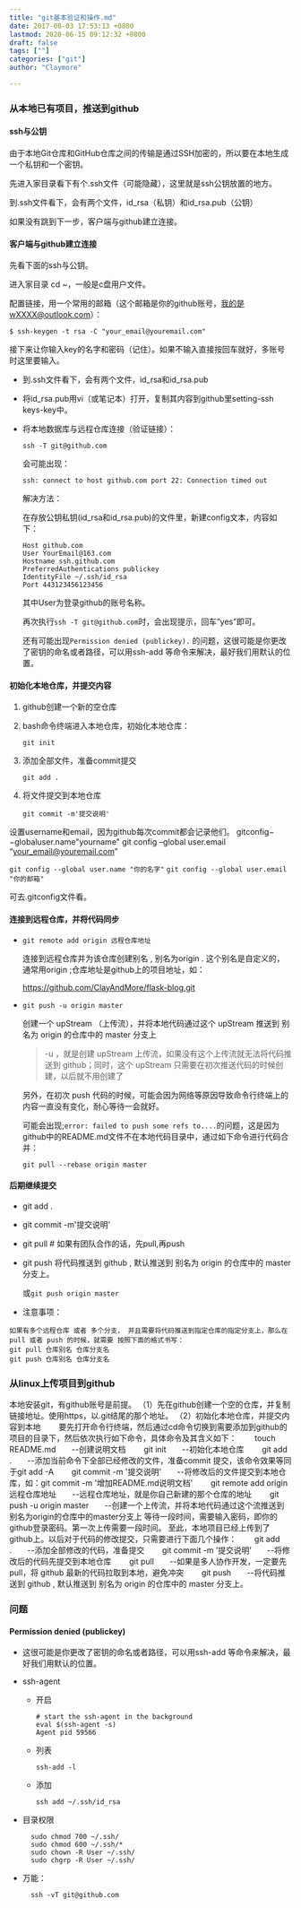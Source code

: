 ```yaml
---
title: "git基本验证和操作.md"
date: 2017-08-03 17:53:13 +0800
lastmod: 2020-06-15 09:12:32 +0800
draft: false
tags: [""]
categories: ["git"]
author: "Claymore"

---
```



### 从本地已有项目，推送到github

#### ssh与公钥

由于本地Git仓库和GitHub仓库之间的传输是通过SSH加密的，所以要在本地生成一个私钥和一个密钥。

先进入家目录看下有个.ssh文件（可能隐藏），这里就是ssh公钥放置的地方。

到.ssh文件看下，会有两个文件，id_rsa（私钥）和id_rsa.pub（公钥）

如果没有跳到下一步，客户端与github建立连接。

#### 客户端与github建立连接

先看下面的ssh与公钥。

进入家目录 cd ~，一般是c盘用户文件。

配置链接，用一个常用的邮箱（这个邮箱是你的github账号，我的是wXXXX@outlook.com）：

`$ ssh-keygen -t rsa -C "your_email@youremail.com" `

接下来让你输入key的名字和密码（记住）。如果不输入直接按回车就好，多账号时这里要输入。

- 到.ssh文件看下，会有两个文件，id_rsa和id_rsa.pub

- 将id_rsa.pub用vi（或笔记本）打开，复制其内容到github里setting-ssh keys-key中。

- 将本地数据库与远程仓库连接（验证链接）：
  
  `ssh -T git@github.com`
  
  会可能出现：
  
  `ssh: connect to host github.com port 22: Connection timed out`
  
  解决方法：
  
  在存放公钥私钥(id_rsa和id_rsa.pub)的文件里，新建config文本，内容如下：
  
  ```
  Host github.com
  User YourEmail@163.com
  Hostname ssh.github.com
  PreferredAuthentications publickey
  IdentityFile ~/.ssh/id_rsa
  Port 443123456123456
  ```
  
  其中User为登录github的账号名称。 
  
  再次执行`ssh -T git@github.com`时，会出现提示，回车”yes”即可。 
  
  还有可能出现`Permission denied (publickey).` 的问题，这很可能是你更改了密钥的命名或者路径，可以用ssh-add 等命令来解决，最好我们用默认的位置。

#### 初始化本地仓库，并提交内容

1. github创建一个新的空仓库

2. bash命令终端进入本地仓库，初始化本地仓库：
   
   `git init`

3. 添加全部文件，准备commit提交
   
   `git add .`

4. 将文件提交到本地仓库
   
   `git commit -m'提交说明'`

设置username和email，因为github每次commit都会记录他们。 
gitconfig−−globaluser.name"yourname" git config –global user.email “your_email@youremail.com”

`git config --global user.name "你的名字"`
`git config --global user.email "你的邮箱"`

可去.gitconfig文件看。

#### 连接到远程仓库，并将代码同步

- `git remote add origin 远程仓库地址`
  
  连接到远程仓库并为该仓库创建别名 , 别名为origin . 这个别名是自定义的，通常用origin ;仓库地址是github上的项目地址，如：
  
  https://github.com/ClayAndMore/flask-blog.git

- `git push -u origin master`
  
  创建一个 upStream （上传流），并将本地代码通过这个 upStream 推送到 别名为 origin 的仓库中的 master 分支上
  
  > -u ，就是创建 upStream 上传流，如果没有这个上传流就无法将代码推送到 github；同时，这个 upStream 只需要在初次推送代码的时候创建，以后就不用创建了
  
  另外，在初次 push 代码的时候，可能会因为网络等原因导致命令行终端上的内容一直没有变化，耐心等待一会就好。
  
  可能会出现;`error: failed to push some refs to....`的问题，这是因为github中的README.md文件不在本地代码目录中，通过如下命令进行代码合并：
  
  `git pull --rebase origin master`

#### 后期继续提交

- git add .

- git commit -m'提交说明'

- git pull # 如果有团队合作的话，先pull,再push

- git push 将代码推送到 github , 默认推送到 别名为 origin 的仓库中的 master 分支上。
  
  或`git push origin master`

- 注意事项：

```
如果有多个远程仓库 或者 多个分支， 并且需要将代码推送到指定仓库的指定分支上，那么在 pull 或者 push 的时候，就需要 按照下面的格式书写：
git pull 仓库别名 仓库分支名
git push 仓库别名 仓库分支名
```

### 从linux上传项目到github

本地安装git，有github账号是前提。
（1）先在github创建一个空的仓库，并复制链接地址。使用https，以.git结尾的那个地址。
（2）初始化本地仓库，并提交内容到本地
　　要先打开命令行终端，然后通过cd命令切换到需要添加到github的项目的目录下，然后依次执行如下命令，具体命令及其含义如下：
　　touch README.md　　--创建说明文档
　　git init　　--初始化本地仓库
　　git add .　　--添加当前命令下全部已经修改的文件，准备commit 提交，该命令效果等同于git add -A
　　git commit -m '提交说明'　　--将修改后的文件提交到本地仓库，如：git commit -m '增加README.md说明文档'
　　git remote add origin 远程仓库地址　　--远程仓库地址，就是你自己新建的那个仓库的地址
　　git push -u origin master　　--创建一个上传流，并将本地代码通过这个流推送到别名为origin的仓库中的master分支上
等待一段时间，需要输入密码，即你的github登录密码。第一次上传需要一段时间。
至此，本地项目已经上传到了github上。以后对于代码的修改提交，只需要进行下面几个操作：
　　git add .　　--添加全部修改的代码，准备提交
　　git commit -m ’提交说明’　　--将修改后的代码先提交到本地仓库
　　git pull　　--如果是多人协作开发，一定要先pull，将 github 最新的代码拉取到本地，避免冲突
　　git push　　--将代码推送到 github , 默认推送到 别名为 origin 的仓库中的 master 分支上。

### 问题

#### Permission denied (publickey)

* 这很可能是你更改了密钥的命名或者路径，可以用ssh-add 等命令来解决，最好我们用默认的位置。

* ssh-agent
  
  * 开启
    
    ```shell
    # start the ssh-agent in the background
    eval $(ssh-agent -s)
    Agent pid 59566
    ```
  
  * 列表
    
    ```
    ssh-add -l
    ```
  
  * 添加
    
    `ssh add ~/.ssh/id_rsa`

* 目录权限
  
  ```
    sudo chmod 700 ~/.ssh/
    sudo chmod 600 ~/.ssh/*
    sudo chown -R User ~/.ssh/
    sudo chgrp -R User ~/.ssh/
  ```

* 万能：
  
  ```
    ssh -vT git@github.com
  ```
